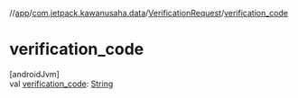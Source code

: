 //[app](../../../index.md)/[com.jetpack.kawanusaha.data](../index.md)/[VerificationRequest](index.md)/[verification_code](verification_code.md)

# verification_code

[androidJvm]\
val [verification_code](verification_code.md): [String](https://kotlinlang.org/api/latest/jvm/stdlib/kotlin/-string/index.html)
